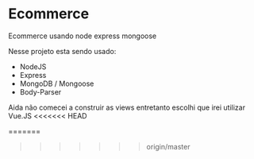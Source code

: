 # Ecommerce
Ecommerce usando node express mongoose

Nesse projeto esta sendo usado:
  + NodeJS
  + Express
  + MongoDB / Mongoose
  + Body-Parser

Aida não comecei a construir as views entretanto escolhi que irei utilizar Vue.JS
<<<<<<< HEAD
  
=======
  
>>>>>>> origin/master

